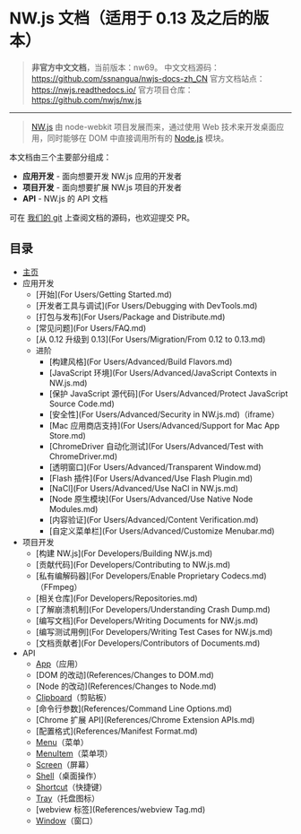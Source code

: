 # NW.js 文档（适用于 0.13 及之后的版本）

> **非官方中文文档**，当前版本：nw69。
> 中文文档源码：https://github.com/ssnangua/nwjs-docs-zh_CN
> 官方文档站点：https://nwjs.readthedocs.io/
> 官方项目仓库：https://github.com/nwjs/nw.js

---

> [NW.js](http://nwjs.io) 由 node-webkit 项目发展而来，通过使用 Web 技术来开发桌面应用，同时能够在 DOM 中直接调用所有的 [Node.js](https://nodejs.org/) 模块。

本文档由三个主要部分组成：

* **应用开发** - 面向想要开发 NW.js 应用的开发者
* **项目开发** - 面向想要扩展 NW.js 项目的开发者
* **API** - NW.js 的 API 文档

可在 [我们的 git](https://github.com/nwjs/nw.js/tree/nw13/docs) 上查阅文档的源码，也欢迎提交 PR。

## 目录

* [主页](index.md)
* 应用开发
    - [开始](For Users/Getting Started.md)
    - [开发者工具与调试](For Users/Debugging with DevTools.md)
    - [打包与发布](For Users/Package and Distribute.md)
    - [常见问题](For Users/FAQ.md)
    - [从 0.12 升级到 0.13](For Users/Migration/From 0.12 to 0.13.md)
    - 进阶
        + [构建风格](For Users/Advanced/Build Flavors.md)
        + [JavaScript 环境](For Users/Advanced/JavaScript Contexts in NW.js.md)
        + [保护 JavaScript 源代码](For Users/Advanced/Protect JavaScript Source Code.md)
        + [安全性](For Users/Advanced/Security in NW.js.md)（iframe）
        + [Mac 应用商店支持](For Users/Advanced/Support for Mac App Store.md)
        + [ChromeDriver 自动化测试](For Users/Advanced/Test with ChromeDriver.md)
        + [透明窗口](For Users/Advanced/Transparent Window.md)
        + [Flash 插件](For Users/Advanced/Use Flash Plugin.md)
        + [NaCl](For Users/Advanced/Use NaCl in NW.js.md)
        + [Node 原生模块](For Users/Advanced/Use Native Node Modules.md)
        + [内容验证](For Users/Advanced/Content Verification.md)
        + [自定义菜单栏](For Users/Advanced/Customize Menubar.md)
* 项目开发
    - [构建 NW.js](For Developers/Building NW.js.md)
    - [贡献代码](For Developers/Contributing to NW.js.md)
    - [私有编解码器](For Developers/Enable Proprietary Codecs.md)（FFmpeg）
    - [相关仓库](For Developers/Repositories.md)
    - [了解崩溃机制](For Developers/Understanding Crash Dump.md)
    - [编写文档](For Developers/Writing Documents for NW.js.md)
    - [编写测试用例](For Developers/Writing Test Cases for NW.js.md)
    - [文档贡献者](For Developers/Contributors of Documents.md)
* API
    - [App](References/App.md)（应用）
    - [DOM 的改动](References/Changes to DOM.md)
    - [Node 的改动](References/Changes to Node.md)
    - [Clipboard](References/Clipboard.md)（剪贴板）
    - [命令行参数](References/Command Line Options.md)
    - [Chrome 扩展 API](References/Chrome Extension APIs.md)
    - [配置格式](References/Manifest Format.md)
    - [Menu](References/Menu.md)（菜单）
    - [MenuItem](References/MenuItem.md)（菜单项）
    - [Screen](References/Screen.md)（屏幕）
    - [Shell](References/Shell.md)（桌面操作）
    - [Shortcut](References/Shortcut.md)（快捷键）
    - [Tray](References/Tray.md)（托盘图标）
    - [webview 标签](References/webview Tag.md)
    - [Window](References/Window.md)（窗口）
